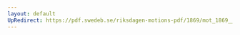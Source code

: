 ```yaml
---
layout: default
UpRedirect: https://pdf.swedeb.se/riksdagen-motions-pdf/1869/mot_1869__ak__00106.pdf
---
```


